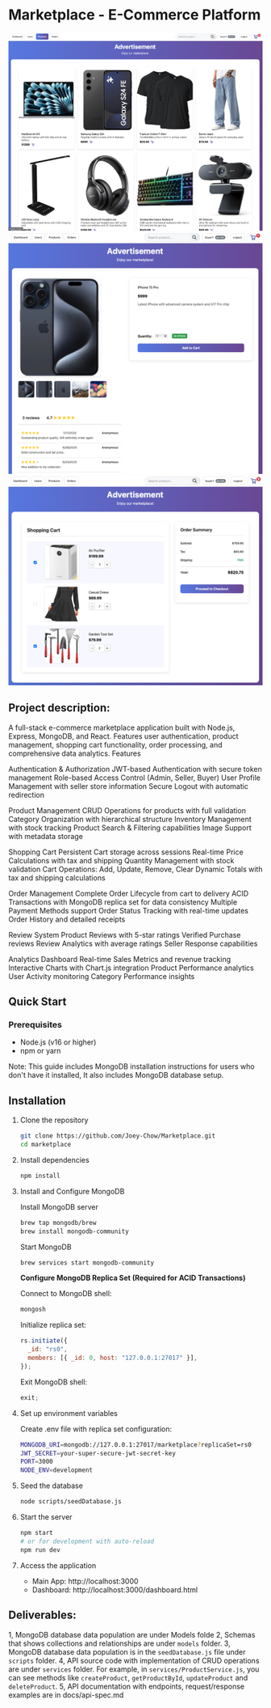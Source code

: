 # Marketplace - E-Commerce Platform

![Products Overview](intro_images/products.png)
![products overview](intro_images/product.png)
![Products Overview](intro_images/cart.png)

## Project description:

A full-stack e-commerce marketplace application built with Node.js, Express, MongoDB, and React. Features user authentication, product management, shopping cart functionality, order processing, and comprehensive data analytics.
Features

Authentication & Authorization
JWT-based Authentication with secure token management
Role-based Access Control (Admin, Seller, Buyer)
User Profile Management with seller store information
Secure Logout with automatic redirection

Product Management
CRUD Operations for products with full validation
Category Organization with hierarchical structure
Inventory Management with stock tracking
Product Search & Filtering capabilities
Image Support with metadata storage

Shopping Cart
Persistent Cart storage across sessions
Real-time Price Calculations with tax and shipping
Quantity Management with stock validation
Cart Operations: Add, Update, Remove, Clear
Dynamic Totals with tax and shipping calculations

Order Management
Complete Order Lifecycle from cart to delivery
ACID Transactions with MongoDB replica set for data consistency
Multiple Payment Methods support
Order Status Tracking with real-time updates
Order History and detailed receipts

Review System
Product Reviews with 5-star ratings
Verified Purchase reviews
Review Analytics with average ratings
Seller Response capabilities

Analytics Dashboard
Real-time Sales Metrics and revenue tracking
Interactive Charts with Chart.js integration
Product Performance analytics
User Activity monitoring
Category Performance insights

## Quick Start

### Prerequisites

- Node.js (v16 or higher)
- npm or yarn

Note: This guide includes MongoDB installation instructions for users who don't have it installed,
It also includes MongoDB database setup.

## Installation

1. Clone the repository

   ```bash
   git clone https://github.com/Joey-Chow/Marketplace.git
   cd marketplace
   ```

2. Install dependencies

   ```bash
   npm install
   ```

3. Install and Configure MongoDB

   Install MongoDB server

   ```bash
   brew tap mongodb/brew
   brew install mongodb-community
   ```

   Start MongoDB

   ```bash
   brew services start mongodb-community
   ```

   **Configure MongoDB Replica Set (Required for ACID Transactions)**

   Connect to MongoDB shell:

   ```bash
   mongosh
   ```

   Initialize replica set:

   ```javascript
   rs.initiate({
     _id: "rs0",
     members: [{ _id: 0, host: "127.0.0.1:27017" }],
   });
   ```

   Exit MongoDB shell:

   ```javascript
   exit;
   ```

4. Set up environment variables

   Create .env file with replica set configuration:

   ```bash
   MONGODB_URI=mongodb://127.0.0.1:27017/marketplace?replicaSet=rs0
   JWT_SECRET=your-super-secure-jwt-secret-key
   PORT=3000
   NODE_ENV=development
   ```

5. Seed the database

   ```bash
   node scripts/seedDatabase.js
   ```

6. Start the server

   ```bash
   npm start
   # or for development with auto-reload
   npm run dev
   ```

7. Access the application
   - Main App: http://localhost:3000
   - Dashboard: http://localhost:3000/dashboard.html

## Deliverables:

1, MongoDB database data population are under Models folde
2, Schemas that shows collections and relationships are under `models` folder.
3, MongoDB database data population is in the `seedDatabase.js` file under `scripts` folder.
4, API source code with implementation of CRUD operations are under `services` folder. For example, in `services/ProductService.js`, you can see methods like `createProduct`, `getProductById`, `updateProduct` and `deleteProduct`.
5, API documentation with endpoints, request/response examples are in docs/api-spec.md
